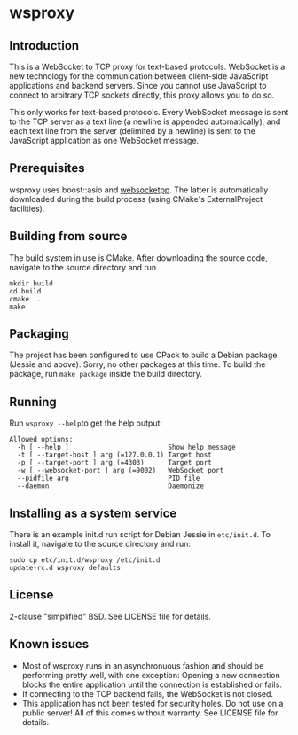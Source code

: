 # wsproxy

## Introduction
This is a WebSocket to TCP proxy for text-based protocols. WebSocket is a new technology for the communication between client-side JavaScript applications and backend servers. Since you cannot use JavaScript to connect to arbitrary TCP sockets directly, this proxy allows you to do so.

This only works for text-based protocols. Every WebSocket message is sent to the TCP server as a text line (a newline is appended automatically), and each text line from the server (delimited by a newline) is sent to the JavaScript application as one WebSocket message.

## Prerequisites
wsproxy uses boost::asio and [websocketpp](https://github.com/zaphoyd/websocketpp). The latter is automatically downloaded during the build process (using CMake's ExternalProject facilities).

## Building from source
The build system in use is CMake. After downloading the source code, navigate to the source directory and run

    mkdir build
    cd build
    cmake ..
    make

## Packaging
The project has been configured to use CPack to build a Debian package (Jessie and above). Sorry, no other packages at this time. To build the package, run `make package` inside the build directory.

## Running
Run `wsproxy --help`to get the help output:

    Allowed options:
      -h [ --help ]                         Show help message
      -t [ --target-host ] arg (=127.0.0.1) Target host
      -p [ --target-port ] arg (=4303)      Target port
      -w [ --websocket-port ] arg (=9002)   WebSocket port
      --pidfile arg                         PID file
      --daemon                              Daemonize

## Installing as a system service
There is an example init.d run script for Debian Jessie in `etc/init.d`. To install it, navigate to the source directory and run:

    sudo cp etc/init.d/wsproxy /etc/init.d
    update-rc.d wsproxy defaults

## License
2-clause "simplified" BSD. See LICENSE file for details.

## Known issues
* Most of wsproxy runs in an asynchronuous fashion and should be performing pretty well, with one exception: Opening a new connection blocks the entire application until the connection is established or fails.
* If connecting to the TCP backend fails, the WebSocket is not closed.
* This application has not been tested for security holes. Do not use on a public server! All of this comes without warranty. See LICENSE file for details.
